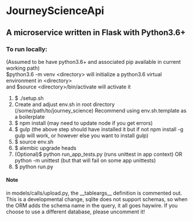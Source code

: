 <h1>JourneyScienceApi</hi>

<h2>A microservice written in Flask with Python3.6+</h2>

<h3>To run locally:</h3>
(Assumed to be have python3.6+ and associated pip available in current working path)
<br>
$python3.6 -m venv &lt;directory&gt; will initialize a python3.6 virtual environment in &lt;directory&gt; <br>
and $source &lt;directory&gt;/bin/activate will activate it
<br>
<ol>
    <li>$ ./setup.sh</li>
    <li>Create and adjust env.sh in root directory 
    (/some/path/to/journey_science) 
    Recommend using env.sh.template as a boilerplate
    <li>$ npm install (may need to update node if you get errors)</li>
    <li>$ gulp (the above step should have installed it but if not npm install -g gulp will work, or however else you want to install gulp)</li>
    <li>$ source env.sh </li>
    <li>$ alembic upgrade heads</li>
    <li>(Optional)$ python run_app_tests.py (runs unittest in app context) OR python -m unittest (but that will fail on some app unittests)</li>
    <li>$ python run.py</li>
</ol>


<h4>Note</h4>
<p>in models/calls/upload.py, the __tableargs__ definition is commented out. This is a developmental change, sqlite does not support schemas, so when the ORM adds the schema name in the query, it all goes haywire. If you choose to use a different database, please uncomment it! </p>
